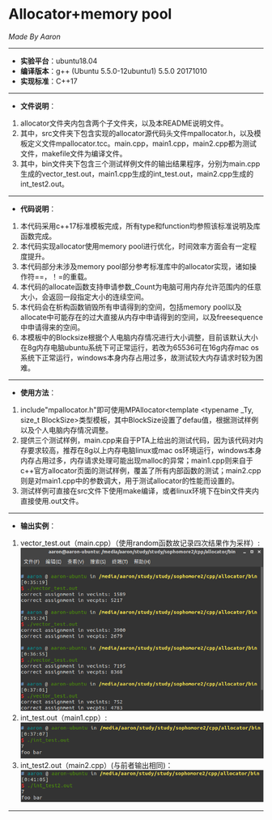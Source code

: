 # Allocator+memory pool
*Made By Aaron*

---
- **实验平台**：ubuntu18.04
- **编译版本**：g++ (Ubuntu 5.5.0-12ubuntu1) 5.5.0 20171010
- **实现标准**：C++17

---
- **文件说明**：
1. allocator文件夹内包含两个子文件夹，以及本README说明文件。
2. 其中，src文件夹下包含实现的allocator源代码头文件mpallocator.h，以及模板定义文件mpallocator.tcc。main.cpp，main1.cpp，main2.cpp都为测试文件，makefile文件为编译文件。
3. 其中，bin文件夹下包含三个测试样例文件的输出结果程序，分别为main.cpp生成的vector_test.out，main1.cpp生成的int_test.out，main2.cpp生成的int_test2.out。

---
- **代码说明**：
1. 本代码采用c++17标准模板完成，所有type和function均参照该标准说明及库函数完成。
2. 本代码实现allocator使用memory pool进行优化，时间效率方面会有一定程度提升。
3. 本代码部分未涉及memory pool部分参考标准库中的allocator实现，诸如操作符==，！=的重载。
4. 本代码的allocate函数支持申请参数_Count为电脑可用内存允许范围内的任意大小，会返回一段指定大小的连续空间。
5. 本代码会在析构函数销毁所有申请得到的空间，包括memory pool以及allocate中可能存在的过大直接从内存中申请得到的空间，以及freesequence中申请得来的空间。
6. 本模板中的Blocksize根据个人电脑内存情况进行大小调整，目前该默认大小在8g内存电脑ubuntu系统下可正常运行，若改为65536可在16g内存mac os系统下正常运行，windows本身内存占用过多，故测试较大内存请求时较为困难。

---
- **使用方法**：
1. include"mpallocator.h"即可使用MPAllocator<template <typename _Ty, size_t BlockSize>类型模板，其中BlockSize设置了defau值，根据测试样例以及个人电脑内存情况调整。
2. 提供三个测试样例，main.cpp来自于PTA上给出的测试代码，因为该代码对内存要求较高，推荐在8g以上内存电脑linux或mac os环境运行，windows本身内存占用过多，内存请求处理可能出现malloc的异常；main1.cpp则来自于c++官方allocator页面的测试样例，覆盖了所有内部函数的测试；main2.cpp则是对main1.cpp中的参数调大，用于测试allocator的性能而设置的。
3. 测试样例可直接在src文件下使用make编译，或者linux环境下在bin文件夹内直接使用.out文件。

---
- **输出实例**：
1. vector_test.out（main.cpp）（使用random函数故记录四次结果作为采样）:
   ![vector_test](vector_test.png)
2. int_test.out（main1.cpp）:
   ![int_test](int_test.png)
3. int_test2.out（main2.cpp）(与前者输出相同)：
   ![int_test2](int_test2.png)

---
